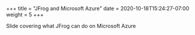 +++
title = "JFrog and Microsoft Azure"
date =  2020-10-18T15:24:27-07:00
weight = 5
+++

Slide covering what JFrog can do on Microsoft Azure
